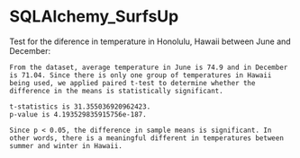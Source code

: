 # SQLAlchemy_SurfsUp
Test for the diference in temperature in Honolulu, Hawaii between June and December:

	From the dataset, average temperature in June is 74.9 and in December is 71.04. Since there is only one group of temperatures in Hawaii 	being used, we applied paired t-test to determine whether the difference in the means is statistically significant.
  
	t-statistics is 31.355036920962423.
	p-value is 4.193529835915756e-187.
  
	Since p < 0.05, the difference in sample means is significant. In other words, there is a meaningful different in temperatures between 		summer and winter in Hawaii.
